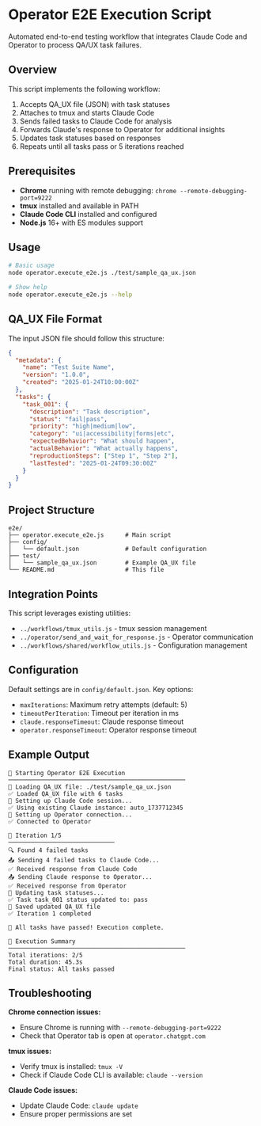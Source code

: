 # Operator E2E Execution Script

Automated end-to-end testing workflow that integrates Claude Code and Operator to process QA/UX task failures.

## Overview

This script implements the following workflow:
1. Accepts QA_UX file (JSON) with task statuses
2. Attaches to tmux and starts Claude Code
3. Sends failed tasks to Claude Code for analysis
4. Forwards Claude's response to Operator for additional insights
5. Updates task statuses based on responses
6. Repeats until all tasks pass or 5 iterations reached

## Prerequisites

- **Chrome** running with remote debugging: `chrome --remote-debugging-port=9222`
- **tmux** installed and available in PATH
- **Claude Code CLI** installed and configured
- **Node.js** 16+ with ES modules support

## Usage

```bash
# Basic usage
node operator.execute_e2e.js ./test/sample_qa_ux.json

# Show help
node operator.execute_e2e.js --help
```

## QA_UX File Format

The input JSON file should follow this structure:

```json
{
  "metadata": {
    "name": "Test Suite Name",
    "version": "1.0.0",
    "created": "2025-01-24T10:00:00Z"
  },
  "tasks": {
    "task_001": {
      "description": "Task description",
      "status": "fail|pass",
      "priority": "high|medium|low",
      "category": "ui|accessibility|forms|etc",
      "expectedBehavior": "What should happen",
      "actualBehavior": "What actually happens",
      "reproductionSteps": ["Step 1", "Step 2"],
      "lastTested": "2025-01-24T09:30:00Z"
    }
  }
}
```

## Project Structure

```
e2e/
├── operator.execute_e2e.js      # Main script
├── config/
│   └── default.json             # Default configuration
├── test/
│   └── sample_qa_ux.json        # Example QA_UX file
└── README.md                    # This file
```

## Integration Points

This script leverages existing utilities:
- `../workflows/tmux_utils.js` - tmux session management
- `../operator/send_and_wait_for_response.js` - Operator communication
- `../workflows/shared/workflow_utils.js` - Configuration management

## Configuration

Default settings are in `config/default.json`. Key options:
- `maxIterations`: Maximum retry attempts (default: 5)
- `timeoutPerIteration`: Timeout per iteration in ms
- `claude.responseTimeout`: Claude response timeout
- `operator.responseTimeout`: Operator response timeout

## Example Output

```
🎯 Starting Operator E2E Execution
──────────────────────────────────────────────────
📄 Loading QA_UX file: ./test/sample_qa_ux.json
✅ Loaded QA_UX file with 6 tasks
🚀 Setting up Claude Code session...
✅ Using existing Claude instance: auto_1737712345
🔌 Setting up Operator connection...
✅ Connected to Operator

🔄 Iteration 1/5
──────────────────────────────
🔍 Found 4 failed tasks
📤 Sending 4 failed tasks to Claude Code...
✅ Received response from Claude Code
📤 Sending Claude response to Operator...
✅ Received response from Operator
🔄 Updating task statuses...
✅ Task task_001 status updated to: pass
💾 Saved updated QA_UX file
✅ Iteration 1 completed

🎉 All tasks have passed! Execution complete.

🏁 Execution Summary
──────────────────────────────────────────────────
Total iterations: 2/5
Total duration: 45.3s
Final status: All tasks passed
```

## Troubleshooting

**Chrome connection issues:**
- Ensure Chrome is running with `--remote-debugging-port=9222`
- Check that Operator tab is open at `operator.chatgpt.com`

**tmux issues:**
- Verify tmux is installed: `tmux -V`
- Check if Claude Code CLI is available: `claude --version`

**Claude Code issues:**
- Update Claude Code: `claude update`
- Ensure proper permissions are set